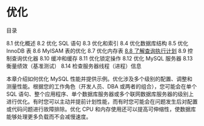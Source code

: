 # 优化

目录

8.1 优化概述
8.2 优化 SQL 语句
8.3 优化和索引
8.4 优化数据库结构
8.5 优化 InnoDB 表
8.6 MyISAM 表的优化
8.7 优化内存表
[8.8 了解查询执行计划](了解查询执行计划.md)
8.9 控制查询优化器
8.10 缓冲和缓存
8.11 优化锁定操作
8.12 优化 MySQL 服务器
8.13 衡量绩效（基准测试）
8.14 检查服务器线程（进程）信息

本章介绍如何优化 MySQL 性能并提供示例。优化涉及多个级别的配置、调整和测量性能。根据您的工作角色（开发人员、DBA 或两者的组合），您可能会在单个 SQL 语句、整个应用程序、单个数据库服务器或多个联网数据库服务器的级别上进行优化。有时您可以主动并提前计划性能，而有时您可能会在问题发生后对配置或代码问题进行故障排除。优化 CPU 和内存使用还可以提高可伸缩性，使数据库能够处理更多负载而不会减慢速度。
